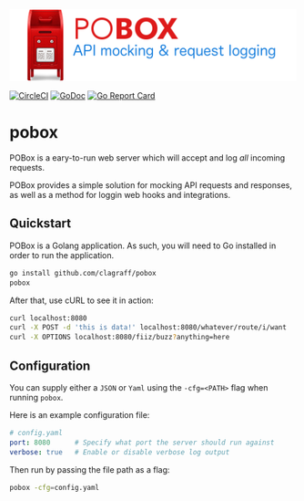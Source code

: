 ![](.github/postbox.png)

[![CircleCI](https://circleci.com/gh/clagraff/pobox.svg?style=svg)](https://circleci.com/gh/clagraff/pobox)
[![GoDoc](https://godoc.org/github.com/clagraff/pobox?status.svg)](https://godoc.org/github.com/clagraff/pobox)
[![Go Report Card](http://goreportcard.com/badge/clagraff/pobox)](http://goreportcard.com/report/clagraff/pobox)

# pobox
POBox is a eary-to-run web server which will accept and log _all_ incoming
requests.

POBox provides a simple solution for mocking API requests and responses, as well
as a method for loggin web hooks and integrations.

## Quickstart
POBox is a Golang application. As such, you will need to Go installed in order
to run the application. 

```bash
go install github.com/clagraff/pobox
pobox
```

After that, use cURL to see it in action:
```bash
curl localhost:8080
curl -X POST -d 'this is data!' localhost:8080/whatever/route/i/want
curl -X OPTIONS localhost:8080/fiiz/buzz?anything=here
```

## Configuration
You can supply either a `JSON` or `Yaml` using the `-cfg=<PATH>` flag when
running `pobox`.

Here is an example configuration file:
```yaml
# config.yaml
port: 8080      # Specify what port the server should run against
verbose: true   # Enable or disable verbose log output
```

Then run by passing the file path as a flag:
```bash
pobox -cfg=config.yaml
```
